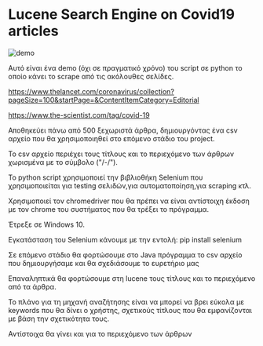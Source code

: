 # Lucene Search Engine on Covid19 articles
![demo](https://github.com/KonKar96/Lucene-Search-Engine-on-Covid19-articles-/blob/main/ezgif.com-gif-maker.gif)

Αυτό είναι ένα demo (όχι σε πραγματικό χρόνο) του script σε python το οποίο κάνει το scrape από τις ακόλουθες σελίδες.

https://www.thelancet.com/coronavirus/collection?pageSize=100&startPage=&ContentItemCategory=Editorial

https://www.the-scientist.com/tag/covid-19

Αποθηκεύει πάνω από 500 ξεχωριστά άρθρα, δημιουργόντας ένα csv αρχείο που θα χρησιμοποιηθεί στο επόμενο στάδιο του project.

Το csv αρχείο περιέχει τους τίτλους και το περιεχόμενο των άρθρων χωρισμένα με το σύμβολο ("/-/").

Το python script χρησιμοποιεί την βιβλιοθήκη Selenium που χρησιμοποιείται για testing σελιδών,για αυτοματοποίηση,για scraping κτλ.

Χρησιμοποιεί τον chromedriver που θα πρέπει να είναι αντίστοιχη έκδοση με τον chrome του συστήματος που θα τρέξει το πρόγραμμα.

Έτρεξε σε Windows 10.

Εγκατάσταση του Selenium κάνουμε με την εντολή: pip install selenium


Σε επόμενο στάδιο θα φορτώσουμε στο Java πρόγραμμα το csv αρχείο που δημιουργήσαμε και θα σχεδιάσουμε το ευρετήριο μας

Επαναληπτικά θα φορτώσουμε στη lucene τους τίτλους και το περιεχόμενο από τα άρθρα.

Το πλάνο για τη μηχανή αναζήτησης είναι να μπορεί να βρει εύκολα με keywords που θα δίνει ο χρήστης, σχετικούς τίτλους που θα εμφανίζονται με βάση την σχετικότητα τους.

Αντίστοιχα θα γίνει και για το περιεχόμενο των άρθρων

